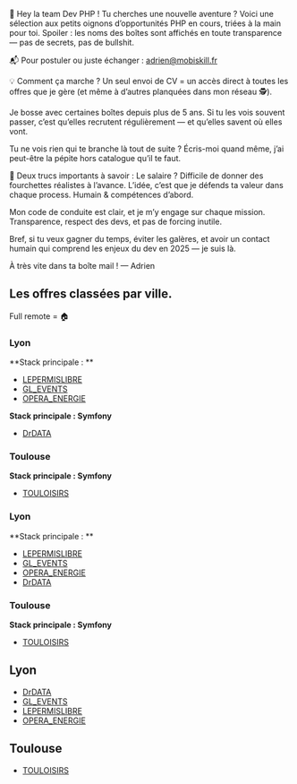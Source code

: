 🎯 Hey la team Dev PHP !
Tu cherches une nouvelle aventure ? Voici une sélection aux petits oignons d’opportunités PHP en cours, triées à la main pour toi.
Spoiler : les noms des boîtes sont affichés en toute transparence — pas de secrets, pas de bullshit.

📬 Pour postuler ou juste échanger : adrien@mobiskill.fr

💡 Comment ça marche ?
Un seul envoi de CV = un accès direct à toutes les offres que je gère (et même à d’autres planquées dans mon réseau 🕵️).

Je bosse avec certaines boîtes depuis plus de 5 ans. Si tu les vois souvent passer, c’est qu’elles recrutent régulièrement — et qu’elles savent où elles vont.

Tu ne vois rien qui te branche là tout de suite ? Écris-moi quand même, j’ai peut-être la pépite hors catalogue qu’il te faut.

💬 Deux trucs importants à savoir :
Le salaire ? Difficile de donner des fourchettes réalistes à l’avance. L’idée, c’est que je défends ta valeur dans chaque process. Humain & compétences d’abord.

Mon code de conduite est clair, et je m’y engage sur chaque mission. Transparence, respect des devs, et pas de forcing inutile.

Bref, si tu veux gagner du temps, éviter les galères, et avoir un contact humain qui comprend les enjeux du dev en 2025 — je suis là.

À très vite dans ta boîte mail !
— Adrien

## Les offres classées par ville.

Full remote = 🏠

### Lyon
**Stack principale : **
- [LEPERMISLIBRE](LEPERMISLIBRE.md)
- [GL_EVENTS](GL_EVENTS.md)
- [OPERA_ENERGIE](OPERA_ENERGIE.md)

**Stack principale : Symfony**
- [DrDATA](DrDATA.md)


### Toulouse
**Stack principale : Symfony**
- [TOULOISIRS](TOULOISIRS.md)


### Lyon
**Stack principale : **
- [LEPERMISLIBRE](LEPERMISLIBRE.md)
- [GL_EVENTS](GL_EVENTS.md)
- [OPERA_ENERGIE](OPERA_ENERGIE.md)
- [DrDATA](DrDATA.md)


### Toulouse
**Stack principale : Symfony**
- [TOULOISIRS](TOULOISIRS.md)


## Lyon
- [DrDATA](DrDATA.md)
- [GL_EVENTS](GL_EVENTS.md)
- [LEPERMISLIBRE](LEPERMISLIBRE.md)
- [OPERA_ENERGIE](OPERA_ENERGIE.md)

## Toulouse
- [TOULOISIRS](TOULOISIRS.md)


